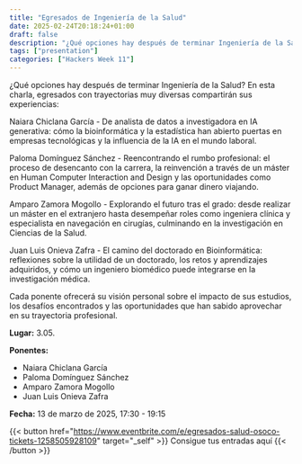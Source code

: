```yaml
---
title: "Egresados de Ingeniería de la Salud"
date: 2025-02-24T20:18:24+01:00
draft: false
description: "¿Qué opciones hay después de terminar Ingeniería de la Salud? En esta charla, egresados con trayectorias muy diversas compartirán sus experiencias"
tags: ["presentation"]
categories: ["Hackers Week 11"]
---
```


¿Qué opciones hay después de terminar Ingeniería de la Salud? En esta charla, egresados con trayectorias muy diversas compartirán sus experiencias:

Naiara Chiclana García - De analista de datos a investigadora en IA generativa: cómo la bioinformática y la estadística han abierto puertas en empresas tecnológicas y la influencia de la IA en el mundo laboral.

Paloma Domínguez Sánchez - Reencontrando el rumbo profesional: el proceso de desencanto con la carrera, la reinvención a través de un máster en Human Computer Interaction and Design y las oportunidades como Product Manager, además de opciones para ganar dinero viajando.

Amparo Zamora Mogollo - Explorando el futuro tras el grado: desde realizar un máster en el extranjero hasta desempeñar roles como ingeniera clínica y especialista en navegación en cirugías, culminando en la investigación en Ciencias de la Salud.

Juan Luis Onieva Zafra - El camino del doctorado en Bioinformática: reflexiones sobre la utilidad de un doctorado, los retos y aprendizajes adquiridos, y cómo un ingeniero biomédico puede integrarse en la investigación médica.

Cada ponente ofrecerá su visión personal sobre el impacto de sus estudios, los desafíos encontrados y las oportunidades que han sabido aprovechar en su trayectoria profesional.

**Lugar:** 3.05.

**Ponentes:**
- Naiara Chiclana García
- Paloma Domínguez Sánchez
- Amparo Zamora Mogollo
- Juan Luis Onieva Zafra

**Fecha:** 13 de marzo de 2025, 17:30 - 19:15

{{< button href="https://www.eventbrite.com/e/egresados-salud-osoco-tickets-1258505928109" target="_self" >}}
Consigue tus entradas aquí
{{< /button >}}
